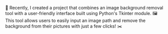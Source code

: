 📸 Recently, I created a project that combines an image background removal tool with a user-friendly interface built using Python's Tkinter module. 🖼️ This tool allows users to easily input an image path and remove the background from their pictures with just a few clicks! ✂️
